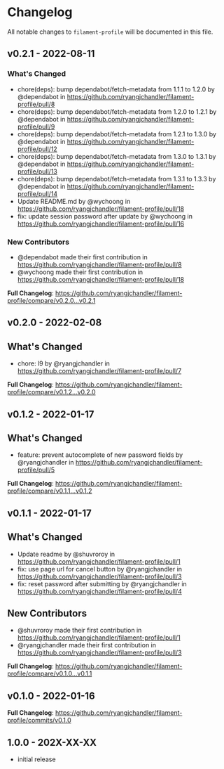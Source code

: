 # Changelog

All notable changes to `filament-profile` will be documented in this file.

## v0.2.1 - 2022-08-11

### What's Changed

- chore(deps): bump dependabot/fetch-metadata from 1.1.1 to 1.2.0 by @dependabot in https://github.com/ryangjchandler/filament-profile/pull/8
- chore(deps): bump dependabot/fetch-metadata from 1.2.0 to 1.2.1 by @dependabot in https://github.com/ryangjchandler/filament-profile/pull/9
- chore(deps): bump dependabot/fetch-metadata from 1.2.1 to 1.3.0 by @dependabot in https://github.com/ryangjchandler/filament-profile/pull/12
- chore(deps): bump dependabot/fetch-metadata from 1.3.0 to 1.3.1 by @dependabot in https://github.com/ryangjchandler/filament-profile/pull/13
- chore(deps): bump dependabot/fetch-metadata from 1.3.1 to 1.3.3 by @dependabot in https://github.com/ryangjchandler/filament-profile/pull/14
- Update README.md by @wychoong in https://github.com/ryangjchandler/filament-profile/pull/18
- fix: update session password after update by @wychoong in https://github.com/ryangjchandler/filament-profile/pull/16

### New Contributors

- @dependabot made their first contribution in https://github.com/ryangjchandler/filament-profile/pull/8
- @wychoong made their first contribution in https://github.com/ryangjchandler/filament-profile/pull/18

**Full Changelog**: https://github.com/ryangjchandler/filament-profile/compare/v0.2.0...v0.2.1

## v0.2.0 - 2022-02-08

## What's Changed

- chore: l9 by @ryangjchandler in https://github.com/ryangjchandler/filament-profile/pull/7

**Full Changelog**: https://github.com/ryangjchandler/filament-profile/compare/v0.1.2...v0.2.0

## v0.1.2 - 2022-01-17

## What's Changed

- feature: prevent autocomplete of new password fields by @ryangjchandler in https://github.com/ryangjchandler/filament-profile/pull/5

**Full Changelog**: https://github.com/ryangjchandler/filament-profile/compare/v0.1.1...v0.1.2

## v0.1.1 - 2022-01-17

## What's Changed

- Update readme by @shuvroroy in https://github.com/ryangjchandler/filament-profile/pull/1
- fix: use page url for cancel button by @ryangjchandler in https://github.com/ryangjchandler/filament-profile/pull/3
- fix: reset password after submitting by @ryangjchandler in https://github.com/ryangjchandler/filament-profile/pull/4

## New Contributors

- @shuvroroy made their first contribution in https://github.com/ryangjchandler/filament-profile/pull/1
- @ryangjchandler made their first contribution in https://github.com/ryangjchandler/filament-profile/pull/3

**Full Changelog**: https://github.com/ryangjchandler/filament-profile/compare/v0.1.0...v0.1.1

## v0.1.0 - 2022-01-16

**Full Changelog**: https://github.com/ryangjchandler/filament-profile/commits/v0.1.0

## 1.0.0 - 202X-XX-XX

- initial release

